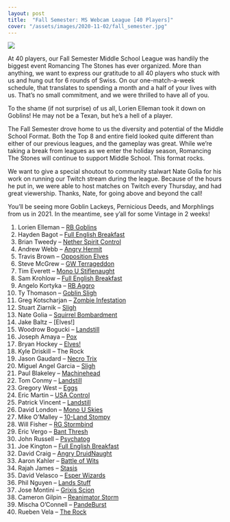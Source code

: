 ```yaml
---
layout: post
title:  "Fall Semester: MS Webcam League [40 Players]"
cover: "/assets/images/2020-11-02/fall_semester.jpg"
---
```


![]({{site.cdn_url}}/assets/images/2020-11-02/fall_semester.jpg)

At 40 players, our Fall Semester Middle School League was handily the biggest
event Romancing The Stones has ever organized. More than anything, we want to
express our gratitude to all 40 players who stuck with us and hung out for 6
rounds of Swiss. On our one-match-a-week schedule, that translates to spending
a month and a half of your lives with us. That’s no small commitment, and we
were thrilled to have all of you.

To the shame (if not surprise) of us all, Lorien Elleman took it down on
Goblins! He may not be a Texan, but he’s a hell of a player.

The Fall Semester drove home to us the diversity and potential of the Middle
School Format. Both the Top 8 and entire field looked quite different than
either of our previous leagues, and the gameplay was great. While we’re
taking a break from leagues as we enter the holiday season, Romancing The
Stones will continue to support Middle School. This format rocks.

We want to give a special shoutout to community stalwart Nate Golia for his
work on running our Twitch stream during the league. Because of the hours he
put in, we were able to host matches on Twitch every Thursday, and had great
viewership. Thanks, Nate, for going above and beyond the call!

You’ll be seeing more Goblin Lackeys, Pernicious Deeds, and Morphlings from
us in 2021. In the meantime, see y’all for some Vintage in 2 weeks!



1.	Lorien Elleman – [RB Goblins]({{site.cdn_url}}/assets/images/2020-11-02/loriengoblins.jpg)
2.	Hayden Bagot – [Full English Breakfast]({{site.cdn_url}}/assets/images/2020-11-02/haydenenglish.jpg)
3.	Brian Tweedy – [Nether Spirit Control]({{site.cdn_url}}/assets/images/2020-11-02/tweedynether.jpg)
4.	Andrew Webb – [Angry Hermit]({{site.cdn_url}}/assets/images/2020-11-02/andrewangry.jpg)
5.	Travis Brown – [Opposition Elves]({{site.cdn_url}}/assets/images/2020-11-02/traviselves.jpg)
6.	Steve McGrew – [GW Terrageddon]({{site.cdn_url}}/assets/images/2020-11-02/stevegeddon.jpg)
7.	Tim Everett – [Mono U Stiflenaught]({{site.cdn_url}}/assets/images/2020-11-02/timdreadnaught.jpg)
8.	Sam Krohlow – [Full English Breakfast]({{site.cdn_url}}/assets/images/2020-11-02/samenglish.jpg)
9.	Angelo Kortyka – [RB Aggro]({{site.cdn_url}}/assets/images/2020-11-02/angelorb.jpg)
10.	Ty Thomason – [Goblin Sligh]({{site.cdn_url}}/assets/images/2020-11-02/tygoblins.jpg)
11.	Greg Kotscharjan – [Zombie Infestation]({{site.cdn_url}}/assets/images/2020-11-02/gregzombie.jpg)
12.	Stuart Ziarnik – [Sligh]({{site.cdn_url}}/assets/images/2020-11-02/stuartsligh.jpg)
13.	Nate Golia – [Squirrel Bombardment]({{site.cdn_url}}/assets/images/2020-11-02/natesquirrels.jpg)
14.	Jake Baltz – [Elves!]
15.	Woodrow Bogucki – [Landstill]({{site.cdn_url}}/assets/images/2020-11-02/woodrowlandstill.jpg)
16.	Joseph Amaya – [Pox]({{site.cdn_url}}/assets/images/2020-11-02/josephpox.jpg)
17.	Bryan Hockey – [Elves!]({{site.cdn_url}}/assets/images/2020-11-02/hockeyelves.jpg)
18.	Kyle Driskill – The Rock
19.	Jason Gaudard – [Necro Trix]({{site.cdn_url}}/assets/images/2020-11-02/jasontrix.jpg)
20.	Miguel Angel Garcia – [Sligh]({{site.cdn_url}}/assets/images/2020-11-02/miguelsligh.jpg)
21.	Paul Blakeley – [Machinehead]({{site.cdn_url}}/assets/images/2020-11-02/paulbr.jpg)
22.	Tom Conmy – [Landstill]({{site.cdn_url}}/assets/images/2020-11-02/tomlandstill.jpg)
23.	Gregory West – [Eggs]({{site.cdn_url}}/assets/images/2020-11-02/gregeggs.jpg)
24.	Eric Martin – [USA Control]({{site.cdn_url}}/assets/images/2020-11-02/ericusa.jpg)
25.	Patrick Vincent – [Landstill]({{site.cdn_url}}/assets/images/2020-11-02/patricklandstill.jpg)
26.	David London – [Mono U Skies]({{site.cdn_url}}/assets/images/2020-11-02/davidskies.jpg)
27.	Mike O’Malley – [10-Land Stompy]({{site.cdn_url}}/assets/images/2020-11-02/mikestompy.jpg)
28.	Will Fisher – [RG Stormbind]({{site.cdn_url}}/assets/images/2020-11-02/willstormbind.jpg)
29.	Eric Vergo – [Bant Thresh]({{site.cdn_url}}/assets/images/2020-11-02/ericbant.jpg)
30.	John Russell – [Psychatog]({{site.cdn_url}}/assets/images/2020-11-02/johntog.jpg)
31.	Joe Kington – [Full English Breakfast]({{site.cdn_url}}/assets/images/2020-11-02/joeenglish.jpg)
32.	David Craig – [Angry DruidNaught]({{site.cdn_url}}/assets/images/2020-11-02/davidangry.jpg)
33.	Aaron Kahler – [Battle of Wits]({{site.cdn_url}}/assets/images/2020-11-02/aaronbattle.jpg)
34.	Rajah James – [Stasis]({{site.cdn_url}}/assets/images/2020-11-02/rajahstasis.jpg)
35.	David Velasco – [Esper Wizards]({{site.cdn_url}}/assets/images/2020-11-02/davidwizards.jpg)
36.	Phil Nguyen – [Lands Stuff]({{site.cdn_url}}/assets/images/2020-11-02/phillands.jpg)
37.	Jose Montini – [Grixis Scion]({{site.cdn_url}}/assets/images/2020-11-02/josescion.jpg)
38.	Cameron Gilpin – [Reanimator Storm]({{site.cdn_url}}/assets/images/2020-11-02/cameronreanimator.jpg)
39.	Mischa O’Connell – [PandeBurst]({{site.cdn_url}}/assets/images/2020-11-02/mischapandeburst.jpg)
40.	Rueben Vela – [The Rock]({{site.cdn_url}}/assets/images/2020-11-02/ruebenrock.jpg)

